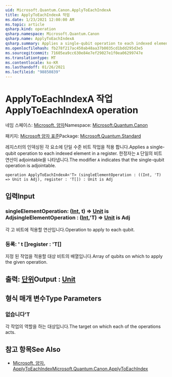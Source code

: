 ```yaml
---
uid: Microsoft.Quantum.Canon.ApplyToEachIndexA
title: ApplyToEachIndexA 작업
ms.date: 1/23/2021 12:00:00 AM
ms.topic: article
qsharp.kind: operation
qsharp.namespace: Microsoft.Quantum.Canon
qsharp.name: ApplyToEachIndexA
qsharp.summary: Applies a single-qubit operation to each indexed element in a register. The modifier `A` indicates that the single-qubit operation is adjointable.
ms.openlocfilehash: fb278f217ac450ab48aa37b0035cd1bdd295d3e5
ms.sourcegitcommit: 71605ea9cc630e84e7ef29027e1f0ea06299747e
ms.translationtype: MT
ms.contentlocale: ko-KR
ms.lasthandoff: 01/26/2021
ms.locfileid: "98850839"
---
```

# <a name="applytoeachindexa-operation"></a><span data-ttu-id="e5e24-102">ApplyToEachIndexA 작업</span><span class="sxs-lookup"><span data-stu-id="e5e24-102">ApplyToEachIndexA operation</span></span>

<span data-ttu-id="e5e24-103">네임 스페이스: [Microsoft. 양자](xref:Microsoft.Quantum.Canon)</span><span class="sxs-lookup"><span data-stu-id="e5e24-103">Namespace: [Microsoft.Quantum.Canon](xref:Microsoft.Quantum.Canon)</span></span>

<span data-ttu-id="e5e24-104">패키지: [Microsoft 양자 표준](https://nuget.org/packages/Microsoft.Quantum.Standard)</span><span class="sxs-lookup"><span data-stu-id="e5e24-104">Package: [Microsoft.Quantum.Standard](https://nuget.org/packages/Microsoft.Quantum.Standard)</span></span>


<span data-ttu-id="e5e24-105">레지스터의 인덱싱된 각 요소에 단일 수준 비트 작업을 적용 합니다.</span><span class="sxs-lookup"><span data-stu-id="e5e24-105">Applies a single-qubit operation to each indexed element in a register.</span></span>
<span data-ttu-id="e5e24-106">한정자는 `A` 단일의 비트 연산이 adjointable을 나타냅니다.</span><span class="sxs-lookup"><span data-stu-id="e5e24-106">The modifier `A` indicates that the single-qubit operation is adjointable.</span></span>

```qsharp
operation ApplyToEachIndexA<'T> (singleElementOperation : ((Int, 'T) => Unit is Adj), register : 'T[]) : Unit is Adj
```


## <a name="input"></a><span data-ttu-id="e5e24-107">입력</span><span class="sxs-lookup"><span data-stu-id="e5e24-107">Input</span></span>

### <a name="singleelementoperation--intt--unit--is-adj"></a><span data-ttu-id="e5e24-108">singleElementOperation: ([Int](xref:microsoft.quantum.lang-ref.int), t) => [Unit](xref:microsoft.quantum.lang-ref.unit)  is Adj</span><span class="sxs-lookup"><span data-stu-id="e5e24-108">singleElementOperation : ([Int](xref:microsoft.quantum.lang-ref.int),'T) => [Unit](xref:microsoft.quantum.lang-ref.unit)  is Adj</span></span>

<span data-ttu-id="e5e24-109">각 고 비트에 적용할 연산입니다.</span><span class="sxs-lookup"><span data-stu-id="e5e24-109">Operation to apply to each qubit.</span></span>


### <a name="register--t"></a><span data-ttu-id="e5e24-110">등록: ' t []</span><span class="sxs-lookup"><span data-stu-id="e5e24-110">register : 'T[]</span></span>

<span data-ttu-id="e5e24-111">지정 된 작업을 적용할 대상 비트의 배열입니다.</span><span class="sxs-lookup"><span data-stu-id="e5e24-111">Array of qubits on which to apply the given operation.</span></span>



## <a name="output--unit"></a><span data-ttu-id="e5e24-112">출력: [단위](xref:microsoft.quantum.lang-ref.unit)</span><span class="sxs-lookup"><span data-stu-id="e5e24-112">Output : [Unit](xref:microsoft.quantum.lang-ref.unit)</span></span>



## <a name="type-parameters"></a><span data-ttu-id="e5e24-113">형식 매개 변수</span><span class="sxs-lookup"><span data-stu-id="e5e24-113">Type Parameters</span></span>

### <a name="t"></a><span data-ttu-id="e5e24-114">없습니다</span><span class="sxs-lookup"><span data-stu-id="e5e24-114">'T</span></span>

<span data-ttu-id="e5e24-115">각 작업의 역할을 하는 대상입니다.</span><span class="sxs-lookup"><span data-stu-id="e5e24-115">The target on which each of the operations acts.</span></span>

## <a name="see-also"></a><span data-ttu-id="e5e24-116">참고 항목</span><span class="sxs-lookup"><span data-stu-id="e5e24-116">See Also</span></span>

- [<span data-ttu-id="e5e24-117">Microsoft. 양자. ApplyToEachIndex</span><span class="sxs-lookup"><span data-stu-id="e5e24-117">Microsoft.Quantum.Canon.ApplyToEachIndex</span></span>](xref:Microsoft.Quantum.Canon.ApplyToEachIndex)